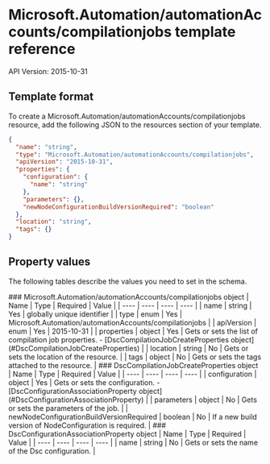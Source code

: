 # Microsoft.Automation/automationAccounts/compilationjobs template reference
API Version: 2015-10-31
## Template format

To create a Microsoft.Automation/automationAccounts/compilationjobs resource, add the following JSON to the resources section of your template.

```json
{
  "name": "string",
  "type": "Microsoft.Automation/automationAccounts/compilationjobs",
  "apiVersion": "2015-10-31",
  "properties": {
    "configuration": {
      "name": "string"
    },
    "parameters": {},
    "newNodeConfigurationBuildVersionRequired": "boolean"
  },
  "location": "string",
  "tags": {}
}
```
## Property values

The following tables describe the values you need to set in the schema.

<a id="Microsoft.Automation/automationAccounts/compilationjobs" />
### Microsoft.Automation/automationAccounts/compilationjobs object
|  Name | Type | Required | Value |
|  ---- | ---- | ---- | ---- |
|  name | string | Yes | globally unique identifier |
|  type | enum | Yes | Microsoft.Automation/automationAccounts/compilationjobs |
|  apiVersion | enum | Yes | 2015-10-31 |
|  properties | object | Yes | Gets or sets the list of compilation job properties. - [DscCompilationJobCreateProperties object](#DscCompilationJobCreateProperties) |
|  location | string | No | Gets or sets the location of the resource. |
|  tags | object | No | Gets or sets the tags attached to the resource. |


<a id="DscCompilationJobCreateProperties" />
### DscCompilationJobCreateProperties object
|  Name | Type | Required | Value |
|  ---- | ---- | ---- | ---- |
|  configuration | object | Yes | Gets or sets the configuration. - [DscConfigurationAssociationProperty object](#DscConfigurationAssociationProperty) |
|  parameters | object | No | Gets or sets the parameters of the job. |
|  newNodeConfigurationBuildVersionRequired | boolean | No | If a new build version of NodeConfiguration is required. |


<a id="DscConfigurationAssociationProperty" />
### DscConfigurationAssociationProperty object
|  Name | Type | Required | Value |
|  ---- | ---- | ---- | ---- |
|  name | string | No | Gets or sets the name of the Dsc configuration. |

